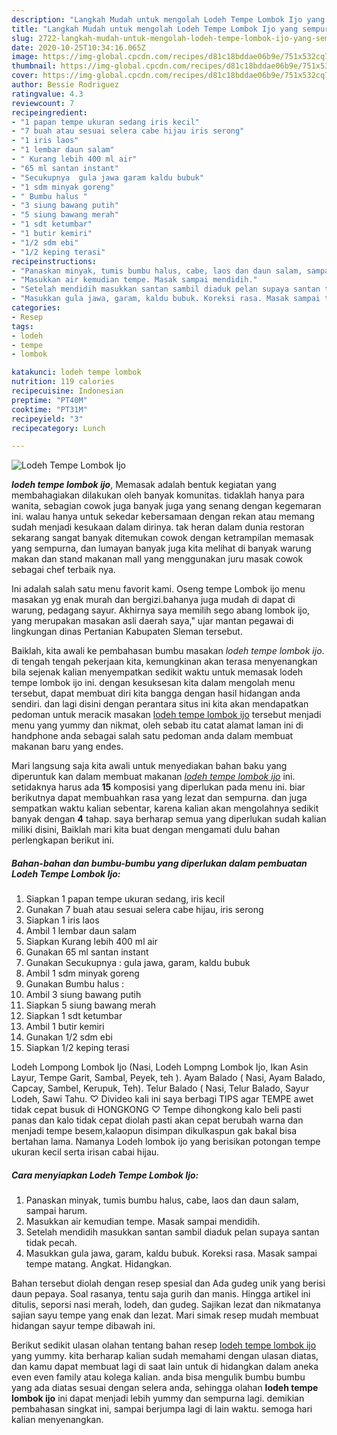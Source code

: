 ```yaml
---
description: "Langkah Mudah untuk mengolah Lodeh Tempe Lombok Ijo yang sempurna"
title: "Langkah Mudah untuk mengolah Lodeh Tempe Lombok Ijo yang sempurna"
slug: 2722-langkah-mudah-untuk-mengolah-lodeh-tempe-lombok-ijo-yang-sempurna
date: 2020-10-25T10:34:16.065Z
image: https://img-global.cpcdn.com/recipes/d81c18bddae06b9e/751x532cq70/lodeh-tempe-lombok-ijo-foto-resep-utama.jpg
thumbnail: https://img-global.cpcdn.com/recipes/d81c18bddae06b9e/751x532cq70/lodeh-tempe-lombok-ijo-foto-resep-utama.jpg
cover: https://img-global.cpcdn.com/recipes/d81c18bddae06b9e/751x532cq70/lodeh-tempe-lombok-ijo-foto-resep-utama.jpg
author: Bessie Rodriguez
ratingvalue: 4.3
reviewcount: 7
recipeingredient:
- "1 papan tempe ukuran sedang iris kecil"
- "7 buah atau sesuai selera cabe hijau iris serong"
- "1 iris laos"
- "1 lembar daun salam"
- " Kurang lebih 400 ml air"
- "65 ml santan instant"
- "Secukupnya  gula jawa garam kaldu bubuk"
- "1 sdm minyak goreng"
- " Bumbu halus "
- "3 siung bawang putih"
- "5 siung bawang merah"
- "1 sdt ketumbar"
- "1 butir kemiri"
- "1/2 sdm ebi"
- "1/2 keping terasi"
recipeinstructions:
- "Panaskan minyak, tumis bumbu halus, cabe, laos dan daun salam, sampai harum."
- "Masukkan air kemudian tempe. Masak sampai mendidih."
- "Setelah mendidih masukkan santan sambil diaduk pelan supaya santan tidak pecah."
- "Masukkan gula jawa, garam, kaldu bubuk. Koreksi rasa. Masak sampai tempe matang. Angkat. Hidangkan."
categories:
- Resep
tags:
- lodeh
- tempe
- lombok

katakunci: lodeh tempe lombok 
nutrition: 119 calories
recipecuisine: Indonesian
preptime: "PT40M"
cooktime: "PT31M"
recipeyield: "3"
recipecategory: Lunch

---
```



![Lodeh Tempe Lombok Ijo](https://img-global.cpcdn.com/recipes/d81c18bddae06b9e/751x532cq70/lodeh-tempe-lombok-ijo-foto-resep-utama.jpg)

<b><i>lodeh tempe lombok ijo</i></b>, Memasak adalah bentuk kegiatan yang membahagiakan dilakukan oleh banyak komunitas. tidaklah hanya para wanita, sebagian cowok juga banyak juga yang senang dengan kegemaran ini. walau hanya untuk sekedar kebersamaan dengan rekan atau memang sudah menjadi kesukaan dalam dirinya. tak heran dalam dunia restoran sekarang sangat banyak ditemukan cowok dengan ketrampilan memasak yang sempurna, dan lumayan banyak juga kita melihat di banyak warung makan dan stand makanan mall yang menggunakan juru masak cowok sebagai chef terbaik nya.

Ini adalah salah satu menu favorit kami. Oseng tempe Lombok ijo menu masakan yg enak murah dan bergizi.bahanya juga mudah di dapat di warung, pedagang sayur. Akhirnya saya memilih sego abang lombok ijo, yang merupakan masakan asli daerah saya,&#34; ujar mantan pegawai di lingkungan dinas Pertanian Kabupaten Sleman tersebut.

Baiklah, kita awali ke pembahasan bumbu masakan <i>lodeh tempe lombok ijo</i>. di tengah tengah pekerjaan kita, kemungkinan akan terasa menyenangkan bila sejenak kalian menyempatkan sedikit waktu untuk memasak lodeh tempe lombok ijo ini. dengan kesuksesan kita dalam mengolah menu tersebut, dapat membuat diri kita bangga dengan hasil hidangan anda sendiri. dan lagi disini dengan perantara situs ini kita akan mendapatkan pedoman untuk meracik masakan <u>lodeh tempe lombok ijo</u> tersebut menjadi menu yang yummy dan nikmat, oleh sebab itu catat alamat laman ini di handphone anda sebagai salah satu pedoman anda dalam membuat makanan baru yang endes.


Mari langsung saja kita awali untuk menyediakan bahan baku yang diperuntuk kan dalam membuat makanan <u><i>lodeh tempe lombok ijo</i></u> ini. setidaknya harus ada <b>15</b> komposisi yang diperlukan pada menu ini. biar berikutnya dapat membuahkan rasa yang lezat dan sempurna. dan juga sempatkan waktu kalian sebentar, karena kalian akan mengolahnya sedikit banyak dengan <b>4</b> tahap. saya berharap semua yang diperlukan sudah kalian miliki disini, Baiklah mari kita buat dengan mengamati dulu bahan perlengkapan berikut ini.

<!--inarticleads1-->

##### Bahan-bahan dan bumbu-bumbu yang diperlukan dalam pembuatan Lodeh Tempe Lombok Ijo:

1. Siapkan 1 papan tempe ukuran sedang, iris kecil
1. Gunakan 7 buah atau sesuai selera cabe hijau, iris serong
1. Siapkan 1 iris laos
1. Ambil 1 lembar daun salam
1. Siapkan  Kurang lebih 400 ml air
1. Gunakan 65 ml santan instant
1. Gunakan Secukupnya : gula jawa, garam, kaldu bubuk
1. Ambil 1 sdm minyak goreng
1. Gunakan  Bumbu halus :
1. Ambil 3 siung bawang putih
1. Siapkan 5 siung bawang merah
1. Siapkan 1 sdt ketumbar
1. Ambil 1 butir kemiri
1. Gunakan 1/2 sdm ebi
1. Siapkan 1/2 keping terasi


Lodeh Lompong Lombok Ijo (Nasi, Lodeh Lompng Lombok Ijo, Ikan Asin Layur, Tempe Garit, Sambal, Peyek, teh ). Ayam Balado ( Nasi, Ayam Balado, Capcay, Sambel, Kerupuk, Teh). Telur Balado ( Nasi, Telur Balado, Sayur Lodeh, Sawi Tahu. ♡ Divideo kali ini saya berbagi TIPS agar TEMPE awet tidak cepat busuk di HONGKONG ♡ Tempe dihongkong kalo beli pasti panas dan kalo tidak cepat diolah pasti akan cepat berubah warna dan menjadi tempe besem,kalaopun disimpan dikulkaspun gak bakal bisa bertahan lama. Namanya Lodeh lombok ijo yang berisikan potongan tempe ukuran kecil serta irisan cabai hijau. 

<!--inarticleads2-->

##### Cara menyiapkan Lodeh Tempe Lombok Ijo:

1. Panaskan minyak, tumis bumbu halus, cabe, laos dan daun salam, sampai harum.
1. Masukkan air kemudian tempe. Masak sampai mendidih.
1. Setelah mendidih masukkan santan sambil diaduk pelan supaya santan tidak pecah.
1. Masukkan gula jawa, garam, kaldu bubuk. Koreksi rasa. Masak sampai tempe matang. Angkat. Hidangkan.


Bahan tersebut diolah dengan resep spesial dan Ada gudeg unik yang berisi daun pepaya. Soal rasanya, tentu saja gurih dan manis. Hingga artikel ini ditulis, seporsi nasi merah, lodeh, dan gudeg. Sajikan lezat dan nikmatanya sajian sayu tempe yang enak dan lezat. Mari simak resep mudah membuat hidangan sayur tempe dibawah ini. 

Berikut sedikit ulasan olahan tentang bahan resep <u>lodeh tempe lombok ijo</u> yang yummy. kita berharap kalian sudah memahami dengan ulasan diatas, dan kamu dapat membuat lagi di saat lain untuk di hidangkan dalam aneka even even family atau kolega kalian. anda bisa mengulik bumbu bumbu yang ada diatas sesuai dengan selera anda, sehingga olahan <b>lodeh tempe lombok ijo</b> ini dapat menjadi lebih yummy dan sempurna lagi. demikian pembahasan singkat ini, sampai berjumpa lagi di lain waktu. semoga hari kalian menyenangkan.
